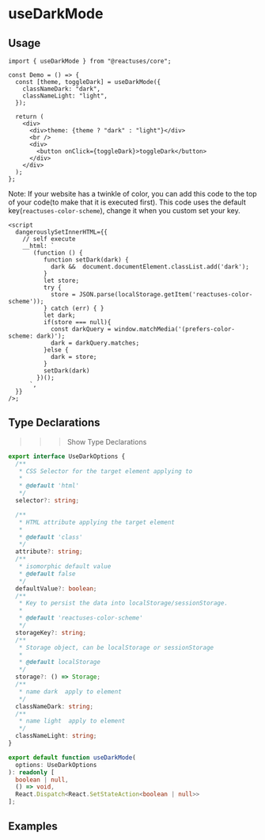 # useDarkMode

## Usage

```tsx
import { useDarkMode } from "@reactuses/core";

const Demo = () => {
  const [theme, toggleDark] = useDarkMode({
    classNameDark: "dark",
    classNameLight: "light",
  });

  return (
    <div>
      <div>theme: {theme ? "dark" : "light"}</div>
      <br />
      <div>
        <button onClick={toggleDark}>toggleDark</button>
      </div>
    </div>
  );
};
```

Note: If your website has a twinkle of color, you can add this code to the top of your code(to make that it is executed first). This code uses the default key(`reactuses-color-scheme`), change it when you custom set your key.

```tsx
<script
  dangerouslySetInnerHTML={{
    // self execute
    __html: `
       (function () {
          function setDark(dark) {
            dark &&  document.documentElement.classList.add('dark');
          }
          let store;
          try {
            store = JSON.parse(localStorage.getItem('reactuses-color-scheme'));
          } catch (err) { }
          let dark;
          if(store === null){
            const darkQuery = window.matchMedia('(prefers-color-scheme: dark)');
            dark = darkQuery.matches;
          }else {
            dark = store;
          }
          setDark(dark)
        })();
      `,
  }}
/>;
```

## Type Declarations

> > > Show Type Declarations

```ts
export interface UseDarkOptions {
  /**
   * CSS Selector for the target element applying to
   *
   * @default 'html'
   */
  selector?: string;

  /**
   * HTML attribute applying the target element
   *
   * @default 'class'
   */
  attribute?: string;
  /**
   * isomorphic default value
   * @default false
   */
  defaultValue?: boolean;
  /**
   * Key to persist the data into localStorage/sessionStorage.
   *
   * @default 'reactuses-color-scheme'
   */
  storageKey?: string;
  /**
   * Storage object, can be localStorage or sessionStorage
   *
   * @default localStorage
   */
  storage?: () => Storage;
  /**
   * name dark  apply to element
   */
  classNameDark: string;
  /**
   * name light  apply to element
   */
  classNameLight: string;
}

export default function useDarkMode(
  options: UseDarkOptions
): readonly [
  boolean | null,
  () => void,
  React.Dispatch<React.SetStateAction<boolean | null>>
];
```

> > >

## Examples
